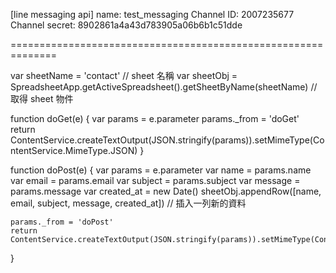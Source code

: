 [line messaging api]
name: test_messaging
Channel ID: 2007235677
Channel secret: 8902861a4a43d783905a06b6b1c51dde

==============================================================

var sheetName = 'contact' // sheet 名稱
var sheetObj = SpreadsheetApp.getActiveSpreadsheet().getSheetByName(sheetName) // 取得 sheet 物件

function doGet(e) {
var params = e.parameter
params.\_from = 'doGet'
return ContentService.createTextOutput(JSON.stringify(params)).setMimeType(ContentService.MimeType.JSON)
}

function doPost(e) {
var params = e.parameter
var name = params.name
var email = params.email
var subject = params.subject
var message = params.message
var created_at = new Date()
sheetObj.appendRow([name, email, subject, message, created_at]) // 插入一列新的資料

    params._from = 'doPost'
    return ContentService.createTextOutput(JSON.stringify(params)).setMimeType(ContentService.MimeType.JSON)

}
